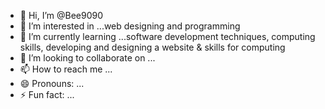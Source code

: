 - 👋 Hi, I’m @Bee9090
- 👀 I’m interested in ...web designing and programming 
- 🌱 I’m currently learning ...software development techniques, computing skills, developing and designing a website & skills for computing 
- 💞️ I’m looking to collaborate on ...
- 📫 How to reach me ...
- 😄 Pronouns: ...
- ⚡ Fun fact: ...

<!---
Bee9090/Bee9090 is a ✨ special ✨ repository because its `README.md` (this file) appears on your GitHub profile.
You can click the Preview link to take a look at your changes.
--->
